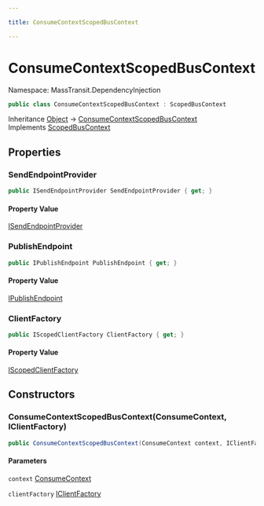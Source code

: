 ```yaml
---

title: ConsumeContextScopedBusContext

---
```


# ConsumeContextScopedBusContext

Namespace: MassTransit.DependencyInjection

```csharp
public class ConsumeContextScopedBusContext : ScopedBusContext
```

Inheritance [Object](https://learn.microsoft.com/en-us/dotnet/api/system.object) → [ConsumeContextScopedBusContext](../masstransit-dependencyinjection/consumecontextscopedbuscontext)<br/>
Implements [ScopedBusContext](../masstransit-dependencyinjection/scopedbuscontext)

## Properties

### **SendEndpointProvider**

```csharp
public ISendEndpointProvider SendEndpointProvider { get; }
```

#### Property Value

[ISendEndpointProvider](../../masstransit-abstractions/masstransit/isendendpointprovider)<br/>

### **PublishEndpoint**

```csharp
public IPublishEndpoint PublishEndpoint { get; }
```

#### Property Value

[IPublishEndpoint](../../masstransit-abstractions/masstransit/ipublishendpoint)<br/>

### **ClientFactory**

```csharp
public IScopedClientFactory ClientFactory { get; }
```

#### Property Value

[IScopedClientFactory](../masstransit/iscopedclientfactory)<br/>

## Constructors

### **ConsumeContextScopedBusContext(ConsumeContext, IClientFactory)**

```csharp
public ConsumeContextScopedBusContext(ConsumeContext context, IClientFactory clientFactory)
```

#### Parameters

`context` [ConsumeContext](../../masstransit-abstractions/masstransit/consumecontext)<br/>

`clientFactory` [IClientFactory](../../masstransit-abstractions/masstransit/iclientfactory)<br/>
